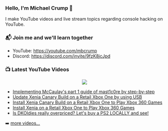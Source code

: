 ### Hello, I'm Michael Crump 👋

I make YouTube videos and live stream topics regarding console hacking on YouTube. 

### 📬 Join me and we'll learn together

- YouTube: https://youtube.com/mbcrump
- Discord: https://discord.com/invite/9fzK8jcJpd

### 📺 Latest YouTube Videos

<div align="center">

[<img src="https://img.shields.io/badge/-Subscribe-red?style=for-the-badge&logo=youtube&logoColor=white"/>](https://www.youtube.com/c/mbcrump?sub_confirmation=1)

</div>

<!-- YOUTUBE:START -->
- [Implementing McCaulay&#39;s part 1 guide of mast1c0re by step-by-step](https://www.youtube.com/watch?v=M3_-YH2uD8w)
- [Update Xenia Canary Build on a Retail Xbox One by using USB](https://www.youtube.com/watch?v=K_90hQ5uNUw)
- [Install Xenia Canary Build on a Retail Xbox One to Play Xbox 360 Games](https://www.youtube.com/watch?v=g82HtaKx05E)
- [Install Xenia on a Retail Xbox One to Play Xbox 360 Games](https://www.youtube.com/watch?v=2ySBJn4Ci9E)
- [Is DKOldies really overpriced? Let&#39;s buy a PS2 LOCALLY  and see!](https://www.youtube.com/watch?v=JH0u49CGtZo)
<!-- YOUTUBE:END -->

➡️ [more videos...](https://youtube.com/mbcrump)


